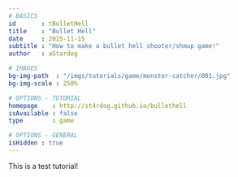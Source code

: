 ```yaml
---
# BASICS
id       : tBulletHell
title    : "Bullet Hell"
date     : 2015-11-15
subtitle : "How to make a bullet hell shooter/shmup game!"
author   : aStardog

# IMAGES
bg-img-path  : "/imgs/tutorials/game/monster-catcher/001.jpg"
bg-img-scale : 250%

# OPTIONS - TUTORIAL
homepage    : http://st4rdog.github.io/bullethell
isAvailable : false
type        : game

# OPTIONS - GENERAL
isHidden : true
---
```

This is a test tutorial!